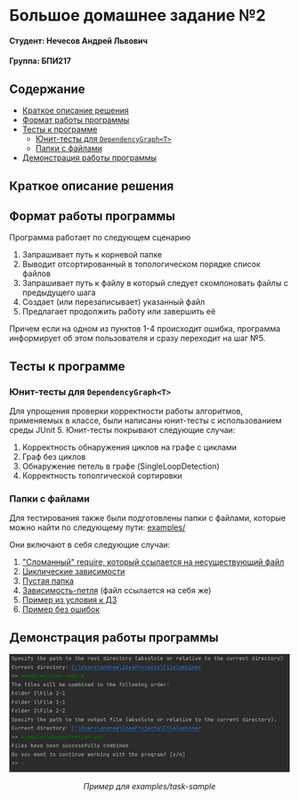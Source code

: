 # Большое домашнее задание №2

#### Студент: Нечесов Андрей Львович
#### Группа: БПИ217

## Содержание
- [Краткое описание решения](#краткое-описание-решения)
- [Формат работы программы](#формат-работы-программы)
- [Тесты к программе](#тесты-к-программе)
  - [Юнит-тесты для `DependencyGraph<T>`]()
  - [Папки с файлами](#папки-с-файлами)
- [Демонстрация работы программы](#демонстрация-работы-программы)

## Краткое описание решения

## Формат работы программы
Программа работает по следующем сценарию
1. Запрашивает путь к корневой папке
2. Выводит отсортированный в топологическом порядке список файлов
3. Запрашивает путь к файлу в который следует скомпоновать файлы с предыдущего шага
4. Создает (или перезаписывает) указанный файл
5. Предлагает продолжить работу или завершить её

Причем если на одном из пунктов 1-4 происходит ошибка, программа информирует об этом пользователя и сразу переходит на шаг №5.

## Тесты к программе
### Юнит-тесты для `DependencyGraph<T>`
Для упрощения проверки корректности работы алгоритмов, применяемых в классе, были написаны юнит-тесты с использованием среды JUnit 5.
Юнит-тесты покрывают следующие случаи:
1. Корректность обнаружения циклов на графе с циклами
2. Граф без циклов
3. Обнаружение петель в графе (SingleLoopDetection)
4. Корректность тополгической сортировки

### Папки с файлами
Для тестирования также были подготовлены папки с файлами, которые можно найти по следующему пути: [examples/](examples)    

Они включают в себя следующие случаи:
1. ["Сломанный" require, который ссылается на несуществующий файл](examples/bad-require-sample)
2. [Циклические зависимости](examples/cycle-sample)
3. [Пустая папка](examples/empty-sample)
4. [Зависимость-петля](examples/loop-sample) (файл ссылается на себя же)
5. [Пример из условия к ДЗ](examples/task-sample)
6. [Пример без ошибок](examples/without-errors)

## Демонстрация работы программы
<p align="center">
<img src=screenshots/demonstration.jpg alt="alt of image">
</p>
<p align="center">
<em>Пример для examples/task-sample</em>
</p>

